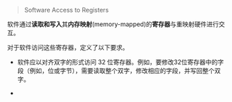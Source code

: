 
> Software Access to Registers

软件通过**读取和写入**其**内存映射**(memory-mapped)的**寄存器**与重映射硬件进行交互。

对于软件访问这些寄存器，定义了以下要求。

* 软件应以对齐双字的形式访问 32 位寄存器。例如，要修改32位寄存器中的字段（例如，位或字节），需要读取整个双字，修改相应的字段，并写回整个双字。

* 
